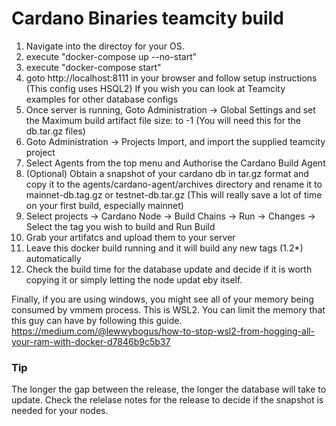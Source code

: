# Cardano Binaries teamcity build
1. Navigate into the directoy for your OS.
2. execute "docker-compose up --no-start"
3. execute "docker-compose start"
4. goto http://localhost:8111 in your browser and follow setup instructions (This config uses HSQL2) If you wish you can look at Teamcity examples for other database configs
5. Once server is running, Goto Administration -> Global Settings and set the Maximum build artifact file size: to -1 (You will need this for the db.tar.gz files)
6. Goto Administration -> Projects Import, and import the supplied teamcity project
7. Select Agents from the top menu and Authorise the Cardano Build Agent
9. (Optional) Obtain a snapshot of your cardano db in tar.gz format and copy it to the agents/cardano-agent/archives directory and rename it to mainnet-db.tag.gz or testnet-db.tar.gz (This will really save a lot of time on your first build, especially mainnet) 
10. Select projects -> Cardano Node -> Build Chains -> Run -> Changes -> Select the tag you wish to build and Run Build
11. Grab your artifatcs and upload them to your server
12. Leave this docker build running and it will build any new tags (1.2*) automatically 
13. Check the build time for the database update and decide if it is worth copying it or simply letting the node updat eby itself.

Finally, if you are using windows, you might see all of your memory being consumed by vmmem process. This is WSL2.
You can limit the memory that this guy can have by following this guide.
https://medium.com/@lewwybogus/how-to-stop-wsl2-from-hogging-all-your-ram-with-docker-d7846b9c5b37

<h3>Tip</h3>The longer the gap between the release, the longer the database will take to update.
Check the relelase notes for the release to decide if the snapshot is needed for your nodes.
